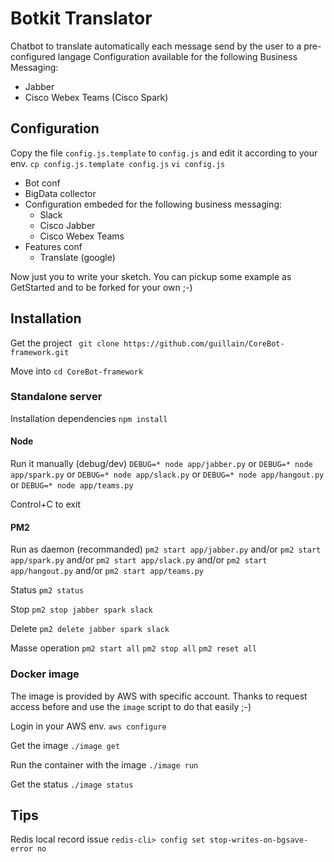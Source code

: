 # Botkit Translator
Chatbot to translate automatically each message send by the user to a pre-configured langage
Configuration available for the following Business Messaging:
- Jabber
- Cisco Webex Teams (Cisco Spark)

## Configuration
Copy the file `config.js.template` to `config.js` and edit it according to your env.
`cp config.js.template config.js`
`vi config.js`

- Bot conf 
- BigData collector
- Configuration embeded for the following business messaging:
  - Slack
  - Cisco Jabber
  - Cisco Webex Teams
- Features conf
  - Translate (google)

Now just you to write your sketch.
You can pickup some example as GetStarted and to be forked for your own ;-)

## Installation
Get the project
` git clone https://github.com/guillain/CoreBot-framework.git`

Move into
`cd CoreBot-framework`

### Standalone server
Installation dependencies
`npm install`

#### Node 
Run it manually (debug/dev)
`DEBUG=* node app/jabber.py`
or
`DEBUG=* node app/spark.py`
or
`DEBUG=* node app/slack.py`
or
`DEBUG=* node app/hangout.py`
or
`DEBUG=* node app/teams.py`

Control+C to exit

#### PM2
Run as daemon (recommanded)
`pm2 start app/jabber.py`
and/or
`pm2 start app/spark.py`
and/or
`pm2 start app/slack.py`
and/or
`pm2 start app/hangout.py`
and/or
`pm2 start app/teams.py`

Status
`pm2 status`

Stop
`pm2 stop jabber spark slack`

Delete
`pm2 delete jabber spark slack`

Masse operation
`pm2 start all`
`pm2 stop all`
`pm2 reset all`

### Docker image
The image is provided by AWS with specific account. 
Thanks to request access before and use the `image` script to do that easily ;-)

Login in your AWS env.
`aws configure`

Get the image
`./image get`

Run the container with the image
`./image run`

Get the status
`./image status`

## Tips

Redis local record issue
`redis-cli> config set stop-writes-on-bgsave-error no`

